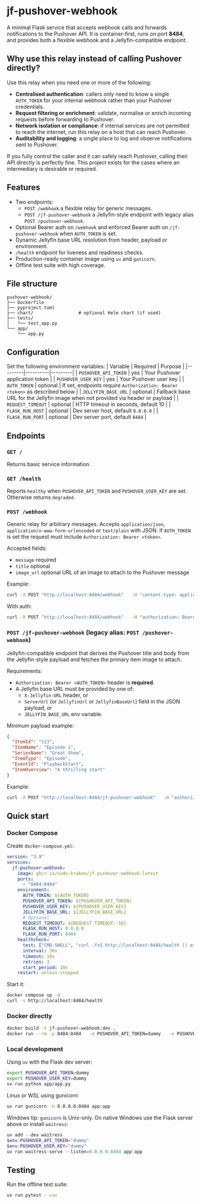 # jf-pushover-webhook

A minimal Flask service that accepts webhook calls and forwards notifications to the Pushover API. It is container-first, runs on port **8484**, and provides both a flexible webhook and a Jellyfin-compatible endpoint.

## Why use this relay instead of calling Pushover directly?

Use this relay when you need one or more of the following:
- **Centralised authentication**: callers only need to know a single `AUTH_TOKEN` for your internal webhook rather than your Pushover credentials.
- **Request filtering or enrichment**: validate, normalise or enrich incoming requests before forwarding to Pushover.
- **Network isolation or compliance**: if internal services are not permitted to reach the internet, run this relay on a host that can reach Pushover.
- **Auditability and logging**: a single place to log and observe notifications sent to Pushover.

If you fully control the caller and it can safely reach Pushover, calling their API directly is perfectly fine. This project exists for the cases where an intermediary is desirable or required.

## Features

- Two endpoints:
  - `POST /webhook` a flexible relay for generic messages.
  - `POST /jf-pushover-webhook` a Jellyfin-style endpoint with legacy alias `POST /pushover-webhook`.
- Optional Bearer auth on `/webhook` and enforced Bearer auth on `/jf-pushover-webhook` when `AUTH_TOKEN` is set.
- Dynamic Jellyfin base URL resolution from header, payload or environment.
- `/health` endpoint for liveness and readiness checks.
- Production-ready container image using `uv` and `gunicorn`.
- Offline test suite with high coverage.

## File structure

```
pushover-webhook/
├── Dockerfile
├── pyproject.toml
├── chart/                 # optional Helm chart (if used)
├── tests/
│   └── test_app.py
└── app/
    └── app.py
```

## Configuration

Set the following environment variables:
| Variable | Required | Purpose |
|---------|----------|---------|
| `PUSHOVER_API_TOKEN` | yes | Your Pushover application token |
| `PUSHOVER_USER_KEY`  | yes | Your Pushover user key |
| `AUTH_TOKEN`         | optional | If set, endpoints require `Authorization: Bearer <token>` as described below |
| `JELLYFIN_BASE_URL`  | optional | Fallback base URL for the Jellyfin image when not provided via header or payload |
| `REQUEST_TIMEOUT`    | optional | HTTP timeout in seconds, default 10 |
| `FLASK_RUN_HOST`     | optional | Dev server host, default `0.0.0.0` |
| `FLASK_RUN_PORT`     | optional | Dev server port, default `8484` |

## Endpoints

### `GET /`

Returns basic service information.

### `GET /health`

Reports `healthy` when `PUSHOVER_API_TOKEN` and `PUSHOVER_USER_KEY` are set. Otherwise returns `degraded`.

### `POST /webhook`

Generic relay for arbitrary messages. Accepts `application/json`, `application/x-www-form-urlencoded` or `text/plain` with JSON. If `AUTH_TOKEN` is set the request must include `Authorization: Bearer <token>`.

Accepted fields:
- `message` required
- `title` optional
- `image_url` optional URL of an image to attach to the Pushover message

Example:
```bash
curl -X POST "http://localhost:8484/webhook"   -H "content-type: application/json"   -d '{"message":"Hello from jf-pushover-webhook","title":"Greeting"}'
```

With auth:
```bash
curl -X POST "http://localhost:8484/webhook"   -H "authorization: Bearer ${AUTH_TOKEN}"   -H "content-type: application/json"   -d '{"message":"Hello"}'
```

### `POST /jf-pushover-webhook`  (legacy alias: `POST /pushover-webhook`)

Jellyfin-compatible endpoint that derives the Pushover title and body from the Jellyfin-style payload and fetches the primary item image to attach.

Requirements:
- `Authorization: Bearer <AUTH_TOKEN>` header is **required**.
- A Jellyfin base URL must be provided by one of:
  - `X-Jellyfin-URL` header, or
  - `ServerUrl` (or `JellyfinUrl` or `JellyfinBaseUrl`) field in the JSON payload, or
  - `JELLYFIN_BASE_URL` env variable.

Minimum payload example:
```json
{
  "ItemId": "123",
  "ItemName": "Episode 1",
  "SeriesName": "Great Show",
  "ItemType": "Episode",
  "EventId": "PlaybackStart",
  "ItemOverview": "A thrilling start"
}
```

Example:
```bash
curl -X POST "http://localhost:8484/jf-pushover-webhook"   -H "authorization: Bearer ${AUTH_TOKEN}"   -H "x-jellyfin-url: https://jellyfin.example.com"   -H "content-type: application/json"   -d @payload.json
```

## Quick start

### Docker Compose

Create `docker-compose.yml`:
```yaml
version: "3.9"
services:
  jf-pushover-webhook:
    image: ghcr.io/sudo-kraken/jf-pushover-webhook:latest
    ports:
      - "8484:8484"
    environment:
      AUTH_TOKEN: ${AUTH_TOKEN}
      PUSHOVER_API_TOKEN: ${PUSHOVER_API_TOKEN}
      PUSHOVER_USER_KEY: ${PUSHOVER_USER_KEY}
      JELLYFIN_BASE_URL: ${JELLYFIN_BASE_URL}
      # Optional
      REQUEST_TIMEOUT: ${REQUEST_TIMEOUT:-10}
      FLASK_RUN_HOST: 0.0.0.0
      FLASK_RUN_PORT: 8484
    healthcheck:
      test: ["CMD-SHELL", "curl -fsS http://localhost:8484/health || exit 1"]
      interval: 30s
      timeout: 10s
      retries: 3
      start_period: 10s
    restart: unless-stopped
```

Start it:
```bash
docker compose up -d
curl -s http://localhost:8484/health
```

### Docker directly

```bash
docker build -t jf-pushover-webhook:dev .
docker run --rm -p 8484:8484   -e PUSHOVER_API_TOKEN=dummy   -e PUSHOVER_USER_KEY=dummy   jf-pushover-webhook:dev
```

### Local development

Using `uv` with the Flask dev server:
```bash
export PUSHOVER_API_TOKEN=dummy
export PUSHOVER_USER_KEY=dummy
uv run python app/app.py
```

Linux or WSL using gunicorn:
```bash
uv run gunicorn -b 0.0.0.0:8484 app:app
```

Windows tip: `gunicorn` is Unix-only. On native Windows use the Flask server above or install `waitress`:
```powershell
uv add --dev waitress
$env:PUSHOVER_API_TOKEN="dummy"
$env:PUSHOVER_USER_KEY="dummy"
uv run waitress-serve --listen=0.0.0.0:8484 app:app
```

## Testing

Run the offline test suite:
```bash
uv run pytest --cov
```
